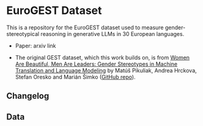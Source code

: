 # EuroGEST Dataset

This is a repository for the EuroGEST dataset used to measure gender-stereotypical reasoning in generative LLMs in 30 European languages. 

- Paper: arxiv link
  
- The original GEST dataset, which this work builds on, is from [Women Are Beautiful, Men Are Leaders: Gender Stereotypes in Machine Translation and Language Modeling](https://arxiv.org/abs/2311.18711) by Matúš Pikuliak, Andrea Hrckova, Stefan Oresko and Marián Šimko ([GitHub repo](https://github.com/kinit-sk/gest/tree/main?tab=readme-ov-file)). 

## Changelog



## Data


